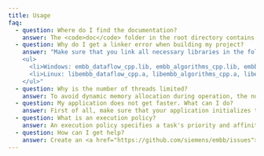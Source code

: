 ```yaml
---
title: Usage
faq:
  - question: Where do I find the documentation?
    answer: The <code>doc</code> folder in the root directory contains a tutorial (<code>doc/tutorial/tutorial.pdf</code>), the reference manual in HTML format (<code>doc/reference/index.html</code>) as well as in PDF format (<code>doc/reference/reference.pdf</code>), and a number of examples (<code>doc/examples</code>). Note that both the documentation and the examples are only available in the release files. If you pull from the repository, you have to build them on your own (see the <a href="https://github.com/siemens/embb/blob/master/README.md">README.md</a> file for more information).
  - question: Why do I get a linker error when building my project?
    answer: "Make sure that you link all necessary libraries in the following order:
    <ul>
      <li>Windows: embb_dataflow_cpp.lib, embb_algorithms_cpp.lib, embb_containers_cpp.lib, embb_mtapi_cpp.lib, embb_mtapi_c.lib, embb_base_cpp.lib, embb_base_c.lib</li>
      <li>Linux: libembb_dataflow_cpp.a, libembb_algorithms_cpp.a, libembb_containers_cpp.a, libembb_mtapi_cpp.a, libembb_mtapi_c.a, libembb_base_cpp.a, libembb_base_c.a</li>
    </ul>"
  - question: Why is the number of threads limited?
    answer: To avoid dynamic memory allocation during operation, the number of threads EMB² can deal with is bounded by a predefined but modifiable constant (see functions <code>embb_thread_get_max_count()</code>, <code>embb_thread_set_max_count()</code> and class <code>embb::base::Thread</code>). As usual in task-based programming models, however, explicit thread creation is only recommended in rare cases, e.g., for I/O or graphical user interfaces. For all other purposes, it is most efficient to rely on the implicitly created worker threads of the task scheduler.
  - question: My application does not get faster. What can I do?
    answer: First of all, make sure that your application initializes the task scheduler explicitly. Otherwise, automatic initialization will take place which results in significant overhead during the first call of many EMB² functions, and thus, distorts timing measurements. Secondly, take into account that the speedup is limited by the sequential parts of an application according to <a href="https://en.wikipedia.org/wiki/Amdahl%27s_law">Amdahl's Law</a>. For example, even if 75% of your application (in terms of sequential runtime) are parallelized, the theoretical maximum speedup is four. Thirdly, check whether the parallel parts are CPU or memory bound. Typical examples for the latter are simple vector operations where each arithmetic operation involves a memory access. In such cases, the speedup is limited by the memory bandwith of the hardware.
  - question: What is an execution policy?
    answer: An execution policy specifies a task's priority and affinity. The latter can be used to restrict the set of cores on which a task may be executed.
  - question: How can I get help?
    answer: Create an <a href="https://github.com/siemens/embb/issues">issue</a> on GitHub labelled with 'question' (preferred way if you want to let the community know) or contact us <a href="mailto:embb.info@gmail.com">directly</a>.
---
```


